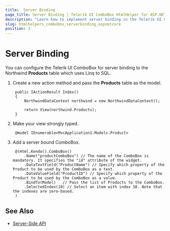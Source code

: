 ```yaml
---
title:  Server Binding
page_title: Server Binding | Telerik UI ComboBox HtmlHelper for ASP.NET Core
description: "Learn how to implement server binding in the Telerik UI ComboBox HtmlHelper for ASP.NET Core (MVC 6 or ASP.NET Core MVC)."
slug: htmlhelpers_combobox_serverbinding_aspnetcore
position: 3
---
```


# Server Binding

You can configure the Telerik UI ComboBox for server binding to the Northwind **Products** table which uses Linq to SQL.

1. Create a new action method and pass the **Products** table as the model.

        public IActionResult Index()
        {
            NorthwindDataContext northwind = new NorthwindDataContext();

            return View(northwind.Products);
        }

1. Make your view strongly typed.

        @model IEnumerable<MvcApplication1.Models.Product>


1. Add a server bound ComboBox.

        @(Html.Kendo().ComboBox()
            .Name("productComboBox") // The name of the ComboBox is mandatory. It specifies the "id" attribute of the widget.
            .DataTextField("ProductName") // Specify which property of the Product to be used by the ComboBox as a text.
            .DataValueField("ProductID") // Specify which property of the Product to be used by the ComboBox as a value.
            .BindTo(Model)   // Pass the list of Products to the ComboBox.
            .SelectedIndex(10) // Select an item with index 10. Note that the indexes are zero-based.
        )

## See Also

* [Server-Side API](/api/combobox)
